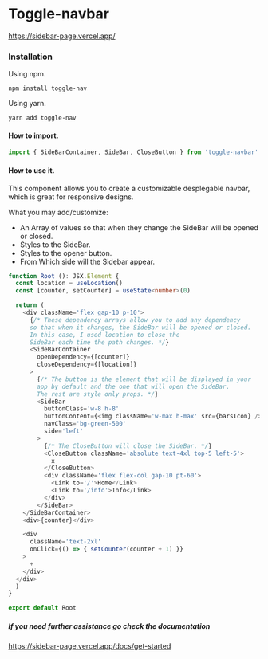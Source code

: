 
<h1>Toggle-navbar</h1>

https://sidebar-page.vercel.app/


### Installation

Using npm.
```CMD
npm install toggle-nav
```

Using yarn.
```CMD
yarn add toggle-nav
 ```

#### How to import.

```typescript 
import { SideBarContainer, SideBar, CloseButton } from 'toggle-navbar'
```

#### How to use it.

This component allows you to create a customizable desplegable navbar, which is great for responsive designs.

What you may add/customize:
* An Array of values so that when they change the SideBar will be opened or closed.
* Styles to the SideBar.
* Styles to the opener button.
* From Which side will the Sidebar appear.

```typescript
function Root (): JSX.Element {
  const location = useLocation()
  const [counter, setCounter] = useState<number>(0)

  return (
    <div className='flex gap-10 p-10'>
      {/* These dependency arrays allow you to add any dependency
      so that when it changes, the SideBar will be opened or closed. 
      In this case, I used location to close the 
      SideBar each time the path changes. */}
      <SideBarContainer
        openDependency={[counter]}
        closeDependency={[location]}
      >
        {/* The button is the element that will be displayed in your 
        app by default and the one that will open the SideBar. 
        The rest are style only props. */}
        <SideBar
          buttonClass='w-8 h-8'
          buttonContent={<img className='w-max h-max' src={barsIcon} />}
          navClass='bg-green-500'
          side='left'
        >
          {/* The CloseButton will close the SideBar. */}
          <CloseButton className='absolute text-4xl top-5 left-5'>
            x
          </CloseButton>
          <div className='flex flex-col gap-10 pt-60'>
            <Link to='/'>Home</Link>
            <Link to='/info'>Info</Link>
          </div>
        </SideBar>
    </SideBarContainer>
    <div>{counter}</div>

    <div
      className='text-2xl'
      onClick={() => { setCounter(counter + 1) }}
    >
      +
    </div>
  </div>
  )
}

export default Root
```


##### If you need further assistance go check the documentation 

https://sidebar-page.vercel.app/docs/get-started